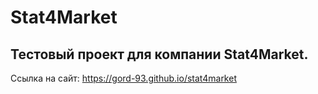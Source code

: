 # Stat4Market

Тестовый проект для компании Stat4Market.
-----------------------------------------

Ссылка на сайт: https://gord-93.github.io/stat4market